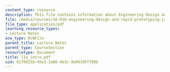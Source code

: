 ```yaml
---
content_type: resource
description: This file contains information about Engineering Design and Rapid Prototyping.
file: /media/courses/16-810-engineering-design-and-rapid-prototyping-january-iap-2007/61f9d15b45e32a864e3c9a943d5ff88b_l1a_intro.pdf
file_type: application/pdf
learning_resource_types:
- Lecture Notes
ocw_type: OCWFile
parent_title: Lecture Notes
parent_type: CourseSection
resourcetype: Document
title: l1a_intro.pdf
uid: 61f9d15b-45e3-2a86-4e3c-9a943d5ff88b
---
```

